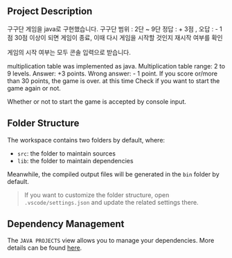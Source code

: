 ## Project Description
구구단 게임을 java로 구현했습니다.
구구단 범위 : 2단 ~ 9단
정답 : + 3점 , 오답 : - 1점
30점 이상이 되면 게임이 종료, 이때 다시 게임을 시작할 것인지 재시작 여부를 확인

게임의 시작 여부는 모두 콘솔 입력으로 받습니다.

multiplication table was implemented as java.
Multiplication table range: 2 to 9 levels.
Answer: +3 points. Wrong answer: - 1 point.
If you score or/more than 30 points, the game is over. at this time Check if you want to start the game again or not.

Whether or not to start the game is accepted by console input.

## Folder Structure

The workspace contains two folders by default, where:

- `src`: the folder to maintain sources
- `lib`: the folder to maintain dependencies

Meanwhile, the compiled output files will be generated in the `bin` folder by default.

> If you want to customize the folder structure, open `.vscode/settings.json` and update the related settings there.

## Dependency Management

The `JAVA PROJECTS` view allows you to manage your dependencies. More details can be found [here](https://github.com/microsoft/vscode-java-dependency#manage-dependencies).
